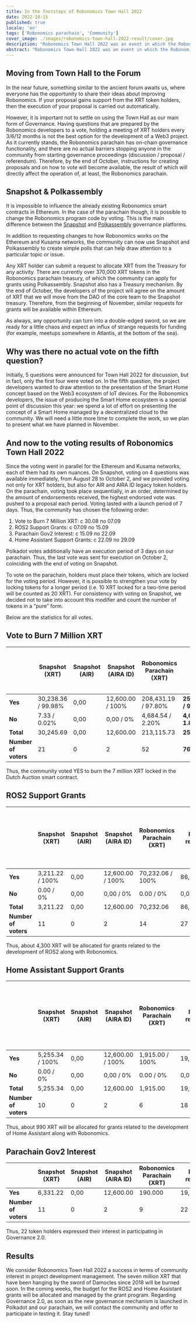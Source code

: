 ```yaml
---
title: In the footsteps of Robonomics Town Hall 2022
date: 2022-10-15
published: true
locale: 'en'
tags: ['Robonomics parachain', 'Community']
cover_image: ./images/robonomics-town-hall-2022-result/cover.jpg
description: "Robonomics Town Hall 2022 was an event in which the Robonomics project developers tried to test the currently available governance tools for the XRT token holder DAO. Now the project has the ability to poll token holders of XRT on Ethereum, and critically we have a governance management tool in the Polkadot ecosystem."
abstract: "Robonomics Town Hall 2022 was an event in which the Robonomics project developers tried to test the currently available governance tools for the XRT token holder DAO. Now the project has the ability to poll token holders of XRT on Ethereum, and critically we have a governance management tool in the Polkadot ecosystem."
---
```


## Moving from Town Hall to the Forum

In the near future, something similar to the ancient forum awaits us, where everyone has the opportunity to share their ideas about improving Robonomics. If your proposal gains support from the XRT token holders, then the execution of your proposal is carried out automatically. 

However, it is important not to settle on using the Town Hall as our main form of Governance. Having questions that are prepared by the Robonomics developers to a vote, holding a meeting of XRT holders every 3/6/12 months is not the best option for the development of a Web3 project. As it currently stands, the Robonomics parachain has on-chain governance functionality, and there are no actual barriers stopping anyone in the community from starting governance proceedings (discussion / proposal / referendum). Therefore, by the end of October, instructions for creating proposals and on how to vote will become available, the result of which will directly affect the operation of, at least, the Robonomics parachain.

## Snapshot & Polkassembly

It is impossible to influence the already existing Robonomics smart contracts in Ethereum. In the case of the parachain though, it is possible to change the Robonomics program code by voting. This is the main difference between the [Snapshot](https://snapshot.org/#/developers.robonomics.eth) and [Polkassembly](https://robonomics.polkassembly.io/) governance platforms.

In addition to requesting changes to how Robonomics works on the Ethereum and Kusama networks, the community can now use Snapshot and Polkassembly to create simple polls that can help draw attention to a particular topic or issue. 

Any XRT holder can submit a request to allocate XRT from the Treasury for any activity. There are currently over 370,000 XRT tokens in the Robonomics parachain treasury, of which the community can apply for grants using Polkassembly. Snapshot also has a Treasury mechanism. By the end of October, the developers of the project will agree on the amount of XRT that we will move from the DAO of the core team to the Snapshot treasury. 
Therefore, from the beginning of November, similar requests for grants will be available within Ethereum.   

As always, any opportunity can turn into a double-edged sword, so we are ready for a little chaos and expect an influx of strange requests for funding (for example, meetups somewhere in Atlantis, at the bottom of the sea).

## Why was there no actual vote on the fifth question?

Initially, 5 questions were announced for Town Hall 2022 for discussion, but in fact, only the first four were voted on. In the fifth question, the project developers wanted to draw attention to the presentation of the Smart Home concept based on the Web3 ecosystem of IoT devices. For the Robonomics developers, the issue of producing the Smart Home ecosystem is a special point of discussion this year: we spend a lot of effort on presenting the concept of a Smart Home managed by a decentralized cloud to the community. We will need a little more time to complete the work, so we plan to present what we have planned in November.

## And now to the voting results of Robonomics Town Hall 2022

Since the voting went in parallel for the Ethereum and Kusama networks, each of them had its own nuances. On Snapshot, voting on 4 questions was available immediately, from August 28 to October 2, and we provided voting not only for XRT holders, but also for AIR and AIRA ID legacy token holders. On the parachain, voting took place sequentially, in an order, determined by the amount of endorsements received, the highest endorsed vote was pushed to a proposal each period. Voting lasted with a launch period of 7 days. Thus, the community has chosen the following order:

1. Vote to Burn 7 Million XRT: с 30.08 по 07.09
2. ROS2 Support Grants: c 07.09 по 15.09
3. Parachain Gov2 Interest: с 15.09 по 22.09
4. Home Assistant Support Grants: c 22.09 по 29.09

Polkadot votes additionally have an execution period of 3 days on our parachain. Thus, the last vote was sent for execution on October 2, coinciding with the end of voting on Snapshot.

To vote on the parachain, holders must place their tokens, which are locked for the voting period. However, it is possible to strengthen your vote by locking tokens for a longer period (i.e. 10 XRT locked for a two-time period will be counted as 20 XRT). For consistency with voting on Snapshot, we decided not to take into account this modifier and count the number of tokens in a “pure” form.

Below are the statistics for all votes.

## Vote to Burn 7 Million XRT

<div class="big-table">

  |                        | Snapshot (XRT)     | Snapshot (AIR) | Snapshot (AIRA ID) | Robonomics Parachain (XRT) | Final results            | Turnout versus circulating supply (1,637,942 XRT) |
  |------------------------|--------------------|----------------|--------------------|----------------------------|--------------------------|---------------------------------------------------|                                             
  | **Yes**                | 30,238.36 / 99.98% | 0,00           | 12,600.00 / 100%   | 208,431.19 / 97.80%        | **251,269.55 / 98.17%**  | 15.34%                                            |
  | **No**                 | 7.33 / 0.02%       | 0,00           | 0,00 / 0%          | 4,684.54 / 2.20%           | **4,691.87 / 1.83%**     | 0.29%                                             |
  | **Total**              | 30,245.69          | 0,00           | 12,600.00          | 213,115.73                 | **255,961.42**           | 15.63%                                            |
  | **Number of voters**   | 21                 | 0              | 2                  | 52                         | **76**                   |                                                   |

</div>

Thus, the community voted YES to burn the 7 million XRT locked in the Dutch Auction smart contract.

## ROS2 Support Grants

<div class="big-table">

|                        | Snapshot (XRT)     | Snapshot (AIR) | Snapshot (AIRA ID) | Robonomics Parachain (XRT) | Final results        | Budget of ROS2 Grants (1 yes/no vote XRT = ± 20 grant XRT)|
|------------------------|--------------------|----------------|--------------------|----------------------------|----------------------|-----------------------------------------------------------| 
| **Yes**                | 3,211.22 / 100%    | 0,00           | 12,600.00 / 100%   | 70,232.06 / 100%           | 86,043.28            | +4,302.16                                                 |
| **No**                 | 0.00 / 0%          | 0,00           | 0,00 / 0%          | 0.00 / 0%                  | 0,00                 | -0.00                                                     |
| **Total**              | 3,211.22           | 0,00           | 12,600.00          | 70,232.06                  | 86,043.28            | **4,302.16**                                              |
| **Number of voters**   | 11                 | 0              | 2                  | 14                         | 27                   |                                                           |

</div>

Thus, about 4,300 XRT will be allocated for grants related to the development of ROS2 along with Robonomics.

## Home Assistant Support Grants


<div class="big-table">

|                        | Snapshot (XRT)     | Snapshot (AIR) | Snapshot (AIRA ID) | Robonomics Parachain (XRT) | Final results        | Budget of Hass Grants (1 yes/no vote XRT = ± 20 grant XRT) |
|------------------------|--------------------|----------------|--------------------|----------------------------|----------------------|------------------------------------------------------------| 
| **Yes**                | 5,255.34 / 100%    | 0,00           | 12,600.00 / 100%   | 1,915.00 / 100%            | 19,770.34            | +988.52                                                    |
| **No**                 | 0.00 / 0%          | 0,00           | 0,00 / 0%          | 0.00 / 0%                  | 0,00                 | -0.00                                                      |
| **Total**              | 5,255.34           | 0,00           | 12,600.00          | 1,915.00                   | 19,770.34            | **988.52**                                                 |
| **Number of voters**   | 10                 | 0              | 2                  | 6                          | 18                   |                                                            |


</div>

Thus, about 990 XRT will be allocated for grants related to the development of Home Assistant along with Robonomics.

## Parachain Gov2 Interest

<div class="big-table">

|                     | Snapshot (XRT) | Snapshot (AIR)     | Snapshot (AIRA ID) | Robonomics Parachain (XRT) | Final results |
|---------------------|----------------|--------------------|--------------------|----------------------------|---------------|
| **Yes**             | 6,331.22       | 0,00               | 12,600.00          | 190.000                    | 19,121.22     |
| **Number of voters**| 11             | 0                  | 2                  | 9                          | 22            |

</div>

Thus, 22 token holders expressed their interest in participating in Governance 2.0.

## Results

We consider Robonomics Town Hall 2022 a success in terms of community interest in project development management. The seven million XRT that have been hanging by the sword of Damocles since 2018 will be burned soon. In the coming weeks, the budget for the ROS2 and Home Assistant grants will be allocated and managed by the grant program. Regarding Governance 2.0, as soon as the new governance mechanism is launched in Polkadot and our parachain, we will contact the community and offer to participate in testing it. Stay tuned!